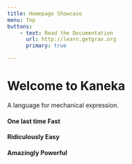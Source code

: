 ```yaml
---
title: Homepage Showcase
menu: Top
buttons:
    - text: Read the Documentation
      url: http://learn.getgrav.org
      primary: true

---
```


# Welcome to Kaneka
A language for mechanical expression.
#### One last time **Fast**
#### Ridiculously **Easy**
#### Amazingly **Powerful**



